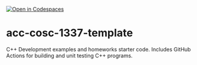 [![Open in Codespaces](https://classroom.github.com/assets/launch-codespace-f4981d0f882b2a3f0472912d15f9806d57e124e0fc890972558857b51b24a6f9.svg)](https://classroom.github.com/open-in-codespaces?assignment_repo_id=9803816)
# acc-cosc-1337-template
C++ Development examples and homeworks starter code.  Includes GitHub Actions for building and unit testing C++ programs.
